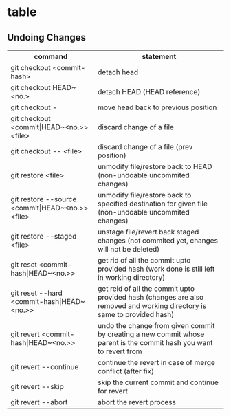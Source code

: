 # table

## Undoing Changes

<table>
  <tr>
    <th>command</th>
    <th>statement</th>
  </tr>
  <tr>
    <td>git checkout &lt;commit-hash&gt;</td>
    <td>detach head</td>
  </tr>
  <tr>
    <td>git checkout HEAD~&lt;no.&gt;</td>
    <td>detach HEAD (HEAD reference)</td>
  </tr>
  <tr>
    <td>git checkout -</td>
    <td>move head back to previous position</td>
  </tr>
  <tr>
    <td>git checkout &lt;commit|HEAD~&lt;no.&gt;&gt; &lt;file&gt;</td>
    <td>discard change of a file</td>
  </tr>
  <tr>
    <td>git checkout -- &lt;file&gt;</td>
    <td>discard change of a file (prev position)</td>
  </tr>
  <tr>
    <td>git restore &lt;file&gt;</td>
    <td>unmodify file/restore back to HEAD (non-undoable uncommited changes)</td>
  </tr>
  <tr>
    <td>git restore --source &lt;commit|HEAD~&lt;no.&gt;&gt; &lt;file&gt;</td>
    <td>unmodify file/restore back to specified destination for given file (non-undoable uncommited changes)</td>
  </tr>
  <tr>
    <td>git restore --staged &lt;file&gt;</td>
    <td>unstage file/revert back staged changes (not commited yet, changes will not be deleted)</td>
  </tr>
  <tr>
    <td>git reset &lt;commit-hash|HEAD~&lt;no.&gt;&gt;</td>
    <td>get rid of all the commit upto provided hash (work done is still left in working directory)</td>
  </tr>
  <tr>
    <td>git reset --hard &lt;commit-hash|HEAD~&lt;no.&gt;&gt;</td>
    <td>get reid of all the commit upto provided hash (changes are also removed and working directory is same to provided hash)</td>
  </tr>
  <tr>
    <td>git revert &lt;commit-hash|HEAD~&lt;no.&gt;&gt;</td>
    <td>undo the change from given commit by creating a new commit whose parent is the commit hash you want to revert from</td>
  </tr>
  <tr>
    <td>git revert --continue</td>
    <td>continue the revert in case of merge conflict (after fix)</td>
  </tr>
  <tr>
    <td>git revert --skip</td>
    <td>skip the current commit and continue for revert</td>
  </tr>
  <tr>
    <td>git revert --abort</td>
    <td>abort the revert process</td>
  </tr>
</table>
